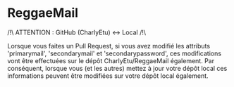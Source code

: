 ReggaeMail
==========

/!\ ATTENTION : GitHub (CharlyEtu) <-> Local /!\

  Lorsque vous faites un Pull Request, si vous avez modifié les attributs 'primarymail', 'secondarymail' et
'secondarypassword', ces modifications vont être effectuées sur le dépôt CharlyEtu/ReggaeMail également.
Par conséquent, lorsque vous (et les autres) mettez à jour votre dépôt local ces informations peuvent être
modifiées sur votre dépôt local également.
